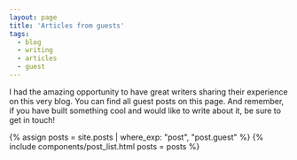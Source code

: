 ```yaml
---
layout: page
title: 'Articles from guests'
tags:
  - blog
  - writing
  - articles
  - guest
---
```


I had the amazing opportunity to have great writers sharing their experience on this very blog. You can find all guest posts on this page. And remember, if you have built something cool and would like to write about it, be sure to get in touch!

{% assign posts = site.posts | where_exp: "post", "post.guest" %}
{% include components/post_list.html posts = posts %}
